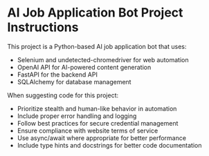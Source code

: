 <!-- Use this file to provide workspace-specific custom instructions to Copilot. For more details, visit https://code.visualstudio.com/docs/copilot/copilot-customization#_use-a-githubcopilotinstructionsmd-file -->

# AI Job Application Bot Project Instructions

This project is a Python-based AI job application bot that uses:
- Selenium and undetected-chromedriver for web automation
- OpenAI API for AI-powered content generation
- FastAPI for the backend API
- SQLAlchemy for database management

When suggesting code for this project:
- Prioritize stealth and human-like behavior in automation
- Include proper error handling and logging
- Follow best practices for secure credential management
- Ensure compliance with website terms of service
- Use async/await where appropriate for better performance
- Include type hints and docstrings for better code documentation
